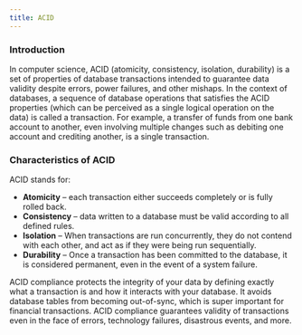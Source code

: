 ```yaml
---
title: ACID
---
```


### Introduction

In computer science, ACID (atomicity, consistency, isolation, durability) is a set of properties of database transactions intended to guarantee data validity despite errors, power failures, and other mishaps. In the context of databases, a sequence of database operations that satisfies the ACID properties (which can be perceived as a single logical operation on the data) is called a transaction. For example, a transfer of funds from one bank account to another, even involving multiple changes such as debiting one account and crediting another, is a single transaction.

### Characteristics of ACID

ACID stands for:

- **Atomicity** – each transaction either succeeds completely or is fully rolled back.
- **Consistency** – data written to a database must be valid according to all defined rules.
- **Isolation** – When transactions are run concurrently, they do not contend with each other, and act as if they were being run sequentially.
- **Durability** – Once a transaction has been committed to the database, it is considered permanent, even in the event of a system failure.

ACID compliance protects the integrity of your data by defining exactly what a transaction is and how it interacts with your database. It avoids database tables from becoming out-of-sync, which is super important for financial transactions. ACID compliance guarantees validity of transactions even in the face of errors, technology failures, disastrous events, and more.
